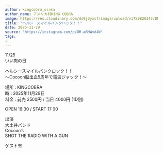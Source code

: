 ```yaml
---
author: kingcobra_osaka
author_name: アメリカ村KING COBRA
image: https://res.cloudinary.com/ds9j0yzsf/image/upload/v1759820342/DM-aRMWvd4W.jpg
title: "ヘルシースマイルパンクロック！！"
date: 2025-11-29
source: 'https://instagram.com/p/DM-aRMWvd4W'
tags:
- 
---
```

11/29<br>
いい肉の日

ヘルシースマイルパンクロック！！<br>
〜Cocoon脳出血5周年で電波ジャック！〜

場所 : KINGCOBRA<br>
時 : 2025年11月29日<br>
料金 : 前売 3500円 / 当日 4000円 (1D別)

OPEN 16:30 / START 17:00

出演<br>
大土井バンド<br>
Cocoon’s <br>
SHOT THE RADIO WITH A GUN 

ゲスト有